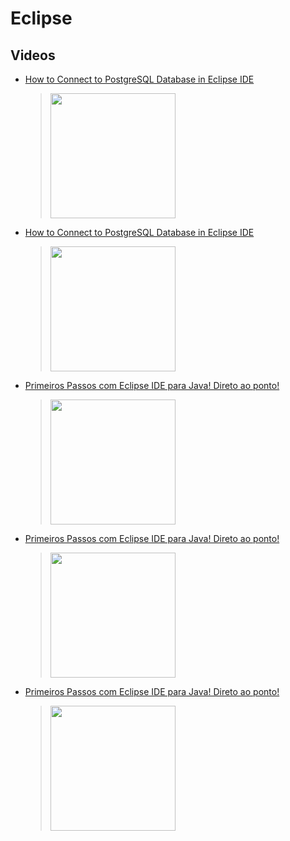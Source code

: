 # Eclipse

## Videos

 * [How to Connect to PostgreSQL Database in Eclipse IDE](https://www.youtube.com/watch?v=k9TmykUOE2I)
	> [<img src="https://img.youtube.com/vi/k9TmykUOE2I/0.jpg" width="200">](https://www.youtube.com/watch?v=k9TmykUOE2I "How to Connect to PostgreSQL Database in Eclipse IDE by Code Java 27,385 views 10 minutes, 50 seconds")
 * [How to Connect to PostgreSQL Database in Eclipse IDE](https://www.youtube.com/watch?v=k9TmykUOE2I)
	> [<img src="https://img.youtube.com/vi/k9TmykUOE2I/0.jpg" width="200">](https://www.youtube.com/watch?v=k9TmykUOE2I "How to Connect to PostgreSQL Database in Eclipse IDE by Code Java 27,385 views 10 minutes, 50 seconds")
 * [Primeiros Passos com Eclipse IDE para Java! Direto ao ponto!](https://www.youtube.com/watch?v=jvTka-di4Do)
	> [<img src="https://img.youtube.com/vi/jvTka-di4Do/0.jpg" width="200">](https://www.youtube.com/watch?v=jvTka-di4Do "Primeiros Passos com Eclipse IDE para Java! Direto ao ponto! by Java para Iniciantes | Carreira Dev Internacional 30,040 views 10 minutes, 58 seconds")
 * [Primeiros Passos com Eclipse IDE para Java! Direto ao ponto!](https://www.youtube.com/watch?v=jvTka-di4Do)
	> [<img src="https://img.youtube.com/vi/jvTka-di4Do/0.jpg" width="200">](https://www.youtube.com/watch?v=jvTka-di4Do "Primeiros Passos com Eclipse IDE para Java! Direto ao ponto! by Java para Iniciantes | Carreira Dev Internacional 30,040 views 10 minutes, 58 seconds")
 * [Primeiros Passos com Eclipse IDE para Java! Direto ao ponto!](https://www.youtube.com/watch?v=jvTka-di4Do)
	> [<img src="https://img.youtube.com/vi/jvTka-di4Do/0.jpg" width="200">](https://www.youtube.com/watch?v=jvTka-di4Do "Primeiros Passos com Eclipse IDE para Java! Direto ao ponto! by Java para Iniciantes | Carreira Dev Internacional 30,040 views 10 minutes, 58 seconds")
